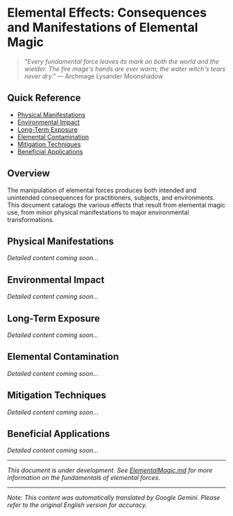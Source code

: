 # **Elemental Effects**: Consequences and Manifestations of Elemental Magic

> *"Every fundamental force leaves its mark on both the world and the wielder. The fire mage's hands are ever warm; the water witch's tears never dry."* — Archmage Lysander Moonshadow

## Quick Reference
- [Physical Manifestations](#physical-manifestations)
- [Environmental Impact](#environmental-impact)
- [Long-Term Exposure](#long-term-exposure)
- [Elemental Contamination](#elemental-contamination)
- [Mitigation Techniques](#mitigation-techniques)
- [Beneficial Applications](#beneficial-applications)

## Overview

The manipulation of elemental forces produces both intended and unintended consequences for practitioners, subjects, and environments. This document catalogs the various effects that result from elemental magic use, from minor physical manifestations to major environmental transformations.

## Physical Manifestations

*Detailed content coming soon...*

## Environmental Impact

*Detailed content coming soon...*

## Long-Term Exposure

*Detailed content coming soon...*

## Elemental Contamination

*Detailed content coming soon...*

## Mitigation Techniques

*Detailed content coming soon...*

## Beneficial Applications

*Detailed content coming soon...*

---

*This document is under development. See [ElementalMagic.md](/codex/Magics/Elements/ElementalMagic.md) for more information on the fundamentals of elemental forces.*


---
_Note: This content was automatically translated by Google Gemini. Please refer to the original English version for accuracy._